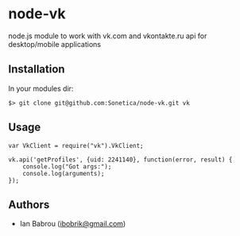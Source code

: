 # node-vk

node.js module to work with vk.com and vkontakte.ru api for desktop/mobile applications

## Installation

In your modules dir:

`$> git clone git@github.com:Sonetica/node-vk.git vk`

## Usage

```
var VkClient = require("vk").VkClient;

vk.api('getProfiles', {uid: 2241140}, function(error, result) {
    console.log("Got args:");
    console.log(arguments);
});
```

## Authors
- Ian Babrou (ibobrik@gmail.com)

